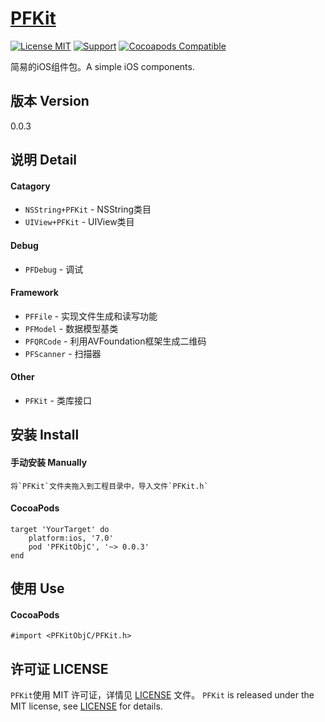 [PFKit](https://github.com/PFei-He/PFKitObjC)
===

[![License MIT](https://img.shields.io/badge/license-MIT-green.svg)](https://raw.githubusercontent.com/PFei-He/PFKitObjC/master/LICENSE)
[![Support](https://img.shields.io/badge/support-iOS%207%2B%20-blue.svg?style=flat)](https://www.apple.com/nl/ios/)
[![Cocoapods Compatible](https://img.shields.io/cocoapods/v/PFKitObjC.svg)](https://img.shields.io/cocoapods/v/PFKitObjC.svg)

简易的iOS组件包。A simple iOS components.

版本 Version
---
0.0.3

说明 Detail
---
#### Catagory
* `NSString+PFKit`      - NSString类目
* `UIView+PFKit`        - UIView类目

#### Debug
* `PFDebug`             - 调试

#### Framework
* `PFFile`              - 实现文件生成和读写功能
* `PFModel`             - 数据模型基类
* `PFQRCode`            - 利用AVFoundation框架生成二维码
* `PFScanner`           - 扫描器
 
#### Other
* `PFKit`               - 类库接口

安装 Install
--- 
#### 手动安装 Manually
```
将`PFKit`文件夹拖入到工程目录中，导入文件`PFKit.h`
```

#### CocoaPods
```
target 'YourTarget' do
    platform:ios, '7.0'
    pod 'PFKitObjC', '~> 0.0.3'
end
```

使用 Use
---
#### CocoaPods
```
#import <PFKitObjC/PFKit.h>
```
 
许可证 LICENSE
---
`PFKit`使用 MIT 许可证，详情见 [LICENSE](https://raw.githubusercontent.com/PFei-He/PFKitObjC/master/LICENSE) 文件。
`PFKit` is released under the MIT license, see [LICENSE](https://raw.githubusercontent.com/PFei-He/PFKitObjC/master/LICENSE) for details.
